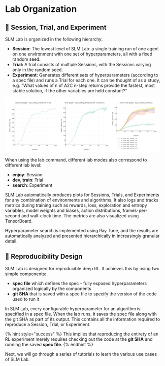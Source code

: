 # Lab Organization

## 📂 Session, Trial, and Experiment

SLM Lab is organized in the following hierarchy:

* **Session:** The lowest level of SLM Lab: a single training run of one agent on one environment with one set of hyperparameters, all with a fixed random seed.
* **Trial:** A trial consists of multiple Sessions, with the Sessions varying only in the random seed.
* **Experiment:** Generates different sets of hyperparameters \(according to a spec file\) and runs a Trial for each one. It can be thought of as a study, e.g. “What values of n of A2C n-step returns provide the fastest, most stable solution, if the other variables are held constant?”

![The graphs for Session, Trial, and Experiment.](../.gitbook/assets/lab-org.png)

When using the lab command, different lab modes also correspond to different lab level:

* **enjoy**: Session
* **dev, train**: Trial
* **search**: Experiment

SLM Lab automatically produces plots for Sessions, Trials, and Experiments for any combination of environments and algorithms. It also logs and tracks metrics during training such as rewards, loss, exploration and entropy variables, model weights and biases, action distributions, frames-per-second and wall-clock time. The metrics are also visualized using TensorBoard.

Hyperparameter search is implemented using Ray Tune, and the results are automatically analyzed and presented hierarchically in increasingly granular detail.

## 🔁 Reproducibility Design

SLM Lab is designed for reproducible deep RL. It achieves this by using two simple components:

* **spec file** which defines the spec - fully exposed hyperparameters organized logically by the components
* **git SHA** that is saved with a spec file to specify the version of the code used to run it

In SLM Lab, every configurable hyperparameter for an algorithm is specified in a spec file. When the lab runs, it saves the spec file along with the git SHA as part of its output. This contains all the information required to reproduce a Session, Trial, or Experiment.

{% hint style="success" %}
This implies that reproducing the entirety of an RL experiment merely requires checking out the code at the **git SHA** and running the saved **spec file**.
{% endhint %}

Next, we will go through a series of tutorials to learn the various use cases of SLM Lab.

